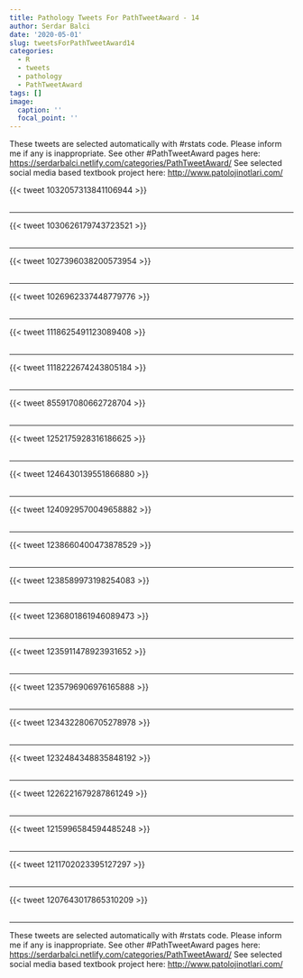 ```yaml
---
title: Pathology Tweets For PathTweetAward - 14
author: Serdar Balci
date: '2020-05-01'
slug: tweetsForPathTweetAward14
categories:
  - R
  - tweets
  - pathology
  - PathTweetAward
tags: []
image:
  caption: ''
  focal_point: ''
---
```



These tweets are selected automatically with #rstats code. Please inform me if any is inappropriate.
See other #PathTweetAward pages here: https://serdarbalci.netlify.com/categories/PathTweetAward/ 
See selected social media based textbook project here: http://www.patolojinotlari.com/

{{< tweet 1032057313841106944 >}}
<br>
<br>
<hr>
{{< tweet 1030626179743723521 >}}
<br>
<br>
<hr>
{{< tweet 1027396038200573954 >}}
<br>
<br>
<hr>
{{< tweet 1026962337448779776 >}}
<br>
<br>
<hr>
{{< tweet 1118625491123089408 >}}
<br>
<br>
<hr>
{{< tweet 1118222674243805184 >}}
<br>
<br>
<hr>
{{< tweet 855917080662728704 >}}
<br>
<br>
<hr>
{{< tweet 1252175928316186625 >}}
<br>
<br>
<hr>
{{< tweet 1246430139551866880 >}}
<br>
<br>
<hr>
{{< tweet 1240929570049658882 >}}
<br>
<br>
<hr>
{{< tweet 1238660400473878529 >}}
<br>
<br>
<hr>
{{< tweet 1238589973198254083 >}}
<br>
<br>
<hr>
{{< tweet 1236801861946089473 >}}
<br>
<br>
<hr>
{{< tweet 1235911478923931652 >}}
<br>
<br>
<hr>
{{< tweet 1235796906976165888 >}}
<br>
<br>
<hr>
{{< tweet 1234322806705278978 >}}
<br>
<br>
<hr>
{{< tweet 1232484348835848192 >}}
<br>
<br>
<hr>
{{< tweet 1226221679287861249 >}}
<br>
<br>
<hr>
{{< tweet 1215996584594485248 >}}
<br>
<br>
<hr>
{{< tweet 1211702023395127297 >}}
<br>
<br>
<hr>
{{< tweet 1207643017865310209 >}}
<br>
<br>
<hr>


These tweets are selected automatically with #rstats code. Please inform me if any is inappropriate.
See other #PathTweetAward pages here: https://serdarbalci.netlify.com/categories/PathTweetAward/ 
See selected social media based textbook project here: http://www.patolojinotlari.com/
